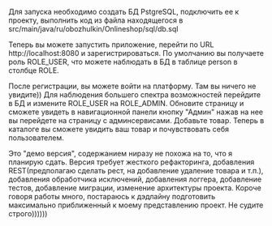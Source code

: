 Для запуска необходимо создать БД PstgreSQL, подключить ее к проекту, выполнить код из файла находящегося в src/main/java/ru/obozhulkin/Onlineshop/sql/db.sql

Теперь вы можете запустить приложение, перейти по URL http://localhost:8080 и зарегистрироваться. По умолчанию вы получаете роль ROLE_USER, что можете наблюдать в БД в таблице person в столбце ROLE.

После регистрации, вы можете войти на платформу. Там вы ничего не увидите)) Для наблюдения большего спектра возможностей перейдите в БД и измените ROLE_USER на ROLE_ADMIN. Обновите страницу и сможете увидеть в навигационной панели кнопку "Админ" нажав на нее вы перейдете на страницу с админсервисами. Добавьте товар. Теперь в каталоге вы сможете увидить ваш товар и почувствовать себя пользователем.

Это "демо версия", содержанием ниразу не похожа на то, что я планирую сдать. Версия требует жесткого рефакторинга, добавления REST(предполагаю сделать рест, на добавление удаление товара и т.п.), добавления обработчика исключений, добавления логгера, добавление тестов, добавление миграции, изменение архитектуры проекта. Короче говоря работы много, постараюсь к дэдлайну подготовить максимально приближенный к моему представлению проект. Не судите строго))))))
